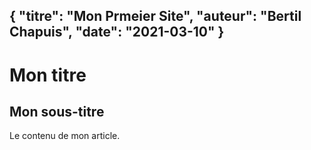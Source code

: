 {
    "titre": "Mon Prmeier Site",
    "auteur": "Bertil Chapuis",
    "date": "2021-03-10"
}
---
# Mon titre

## Mon sous-titre

Le contenu de mon article.